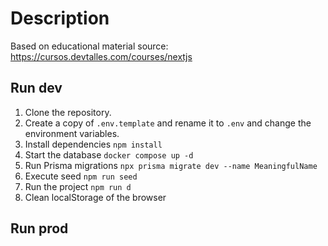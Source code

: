 # Description

Based on educational material source: https://cursos.devtalles.com/courses/nextjs

## Run dev

1. Clone the repository.
2. Create a copy of ```.env.template``` and rename it to ```.env``` and change the environment variables.
3. Install dependencies ```npm install```
4. Start the database ```docker compose up -d```
5. Run Prisma migrations ```npx prisma migrate dev --name MeaningfulName```
6. Execute seed ```npm run seed```
7. Run the project ```npm run d```
8. Clean localStorage of the browser

## Run prod
